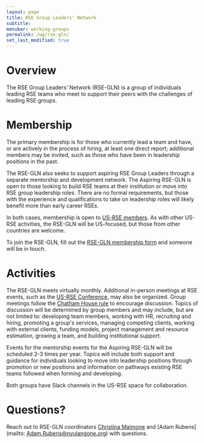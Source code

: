 ```yaml
---
layout: page
title: RSE Group Leaders' Network
subtitle:
menubar: working-groups
permalink: /wg/rse-gln/
set_last_modified: true
---
```


# Overview

The RSE Group Leaders’ Network (RSE-GLN) is a group of individuals leading RSE teams who meet to support their peers with the challenges of leading RSE groups.  

# Membership

The primary membership is for those who currently lead a team and have, or are actively in the process of hiring, at least one direct report; additional members may be invited, such as those who have been in leadership positions in the past.  

The RSE-GLN also seeks to support aspiring RSE Group Leaders through a separate mentorship and development network.  The Aspiring RSE-GLN is open to those looking to build RSE teams at their institution or move into RSE group leadership roles.  There are no formal requirements, but those with the experience and qualifications to take on leadership roles will likely benefit more than early career RSEs.  

In both cases, membership is open to [US-RSE members](/join/).  As with other US-RSE activities, the RSE-GLN will be US-focused, but those from other countries are welcome.  

To join the RSE-GLN, fill out the [RSE-GLN membership form](https://docs.google.com/forms/d/e/1FAIpQLScMxqpp8q4xB8WQBjy8bh_MtUGWn_JUSbeb2buefgHZYJJQwg/viewform?usp=sf_link) and someone will be in touch.


# Activities

The RSE-GLN meets virtually monthly.  Additional in-person meetings at RSE events, such as the [US-RSE Conference](/usrse23/), may also be organized.  Group meetings follow the [Chatham House rule](https://www.chathamhouse.org/about-us/chatham-house-rule) to encourage discussion.  Topics of discussion will be determined by group members and may include, but are not limited to: developing team members, working with HR, recruiting and hiring, promoting a group's services, managing competing clients, working with external clients, funding models, project management and resource estimation, growing a team, and building institutional support.  

Events for the mentorship events for the Aspiring RSE-GLN will be scheduled 2-3 times per year.  Topics will include both support and guidance for individuals looking to move into leadership positions through promotion or new positions and information on pathways existing RSE teams followed when forming and developing.  

Both groups have Slack channels in the US-RSE space for collaboration.


# Questions?

Reach out to RSE-GLN coordinators [Christina Maimone](mailto:christina.maimone@northwestern.edu) and [Adam Rubens](mailto: Adam.Rubens@nyulangone.org) with questions.  


